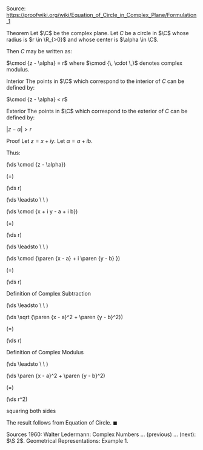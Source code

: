 # 

Source: https://proofwiki.org/wiki/Equation_of_Circle_in_Complex_Plane/Formulation_1



Theorem
Let $\C$ be the complex plane.
Let $C$ be a circle in $\C$ whose radius is $r \in \R_{>0}$ and whose center is $\alpha \in \C$.

Then $C$ may be written as:

$\cmod {z - \alpha} = r$
where $\cmod {\, \cdot \,}$ denotes complex modulus.


Interior
The points in $\C$ which correspond to the interior of $C$ can be defined by:

$\cmod {z - \alpha} < r$


Exterior
The points in $\C$ which correspond to the exterior of $C$ can be defined by:

$\left\lvert{z - \alpha}\right\rvert > r$


Proof
Let $z = x + i y$.
Let $\alpha = a + i b$.

Thus:














\(\ds \cmod {z - \alpha}\)

\(=\)







\(\ds r\)














\(\ds \leadsto \ \ \)





\(\ds \cmod {x + i y - a + i b}\)

\(=\)







\(\ds r\)














\(\ds \leadsto \ \ \)





\(\ds \cmod {\paren {x - a} + i \paren {y - b} }\)

\(=\)







\(\ds r\)





Definition of Complex Subtraction








\(\ds \leadsto \ \ \)





\(\ds \sqrt {\paren {x - a}^2 + \paren {y - b}^2}\)

\(=\)







\(\ds r\)





Definition of Complex Modulus








\(\ds \leadsto \ \ \)





\(\ds \paren {x - a}^2 + \paren {y - b}^2\)

\(=\)







\(\ds r^2\)





squaring both sides



The result follows from Equation of Circle.
$\blacksquare$


Sources
1960: Walter Ledermann: Complex Numbers ... (previous) ... (next): $\S 2$. Geometrical Representations: Example $1$.




